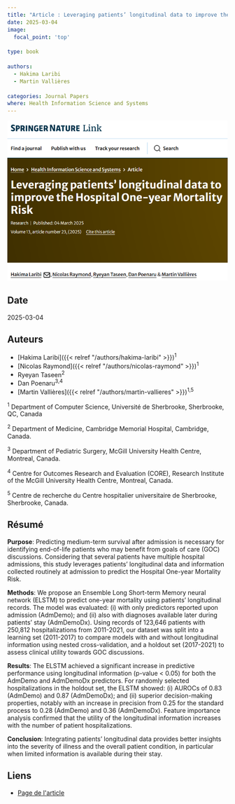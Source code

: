 ```yaml
---
title: "Article : Leveraging patients’ longitudinal data to improve the Hospital One-year Mortality Risk"
date: 2025-03-04
image:
  focal_point: 'top'

type: book

authors:
  - Hakima Laribi
  - Martin Vallières

categories: Journal Papers
where: Health Information Science and Systems
---
```


![Health Information Science and Systems](featured.png)

## Date

2025-03-04

## Auteurs

  - [Hakima Laribi]({{< relref "/authors/hakima-laribi" >}})<sup>1</sup>
  - [Nicolas Raymond]({{< relref "/authors/nicolas-raymond" >}})<sup>1</sup>
  - Ryeyan Taseen<sup>2</sup>
  - Dan Poenaru<sup>3,4</sup>
  - [Martin Vallières]({{< relref "/authors/martin-vallieres" >}})<sup>1,5</sup>

<sup>1</sup> Department of Computer Science, Université de Sherbrooke, Sherbrooke, QC, Canada

<sup>2</sup> Department of Medicine, Cambridge Memorial Hospital, Cambridge, Canada.

<sup>3</sup> Department of Pediatric Surgery, McGill University Health Centre, Montreal, Canada.

<sup>4</sup> Centre for Outcomes Research and Evaluation (CORE), Research Institute of the McGill University Health Centre, Montreal, Canada.

<sup>5</sup> Centre de recherche du Centre hospitalier universitaire de Sherbrooke, Sherbrooke, Canada.

## Résumé

  **Purpose**: Predicting medium-term survival after admission is necessary for identifying end-of-life
  patients who may benefit from goals of care (GOC) discussions. Considering that several patients
  have multiple hospital admissions, this study leverages patients’ longitudinal data and information
  collected routinely at admission to predict the Hospital One-year Mortality Risk.

  **Methods**: We propose an Ensemble Long Short-term Memory neural network (ELSTM) to predict
  one-year mortality using patients’ longitudinal records. The model was evaluated: (i) with only predictors reported upon admission (AdmDemo); and (ii) also with diagnoses available later during patients’
  stay (AdmDemoDx). Using records of 123,646 patients with 250,812 hospitalizations from 2011-2021,
  our dataset was split into a learning set (2011-2017) to compare models with and without longitudinal information using nested cross-validation, and a holdout set (2017-2021) to assess clinical utility
  towards GOC discussions.

  **Results**: The ELSTM achieved a significant increase in predictive performance using longitudinal
  information (p-value < 0.05) for both the AdmDemo and AdmDemoDx predictors. For randomly
  selected hospitalizations in the holdout set, the ELSTM showed: (i) AUROCs of 0.83 (AdmDemo)
  and 0.87 (AdmDemoDx); and (ii) superior decision-making properties, notably with an increase in
  precision from 0.25 for the standard process to 0.28 (AdmDemo) and 0.36 (AdmDemoDx). Feature
  importance analysis confirmed that the utility of the longitudinal information increases with the
  number of patient hospitalizations.

  **Conclusion**: Integrating patients’ longitudinal data provides better insights into the severity of illness
  and the overall patient condition, in particular when limited information is available during their stay.


  ## Liens

  - [Page de l'article](https://link.springer.com/article/10.1007/s13755-024-00332-4)
